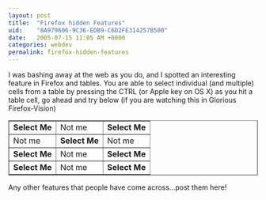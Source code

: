 ```yaml
---
layout: post
title:  "Firefox hidden Features"
uid:	"8A979606-9C36-EDB9-C6D2FE314257B500"
date:   2005-07-15 11:05 AM +0000
categories: webdev
permalink: firefox-hidden-features
---
```

I was bashing away at the web as you do, and I spotted an interesting feature in Firefox and tables. You are able to select individual (and multiple) cells from a table by pressing the CTRL (or Apple key on OS X) as you hit a table cell, go ahead and try below (if you are watching this in Glorious Firefox-Vision)
<table border="1" width="340" ><tr><td><strong>Select Me </strong></td><td>Not me </td><td><strong>Select Me </strong></td></tr><tr>  <td>Not me </td>  <td><strong>Select Me </strong></td>  <td>Not me </td></tr><tr>  <td><strong>Select Me </strong></td>  <td>Not me </td>  <td><strong>Select Me </strong></td></tr><tr>  <td><strong>Select Me </strong></td>  <td>Not me </td>  <td><strong>Select Me </strong></td></tr></table>
Any other features that people have come across...post them here!